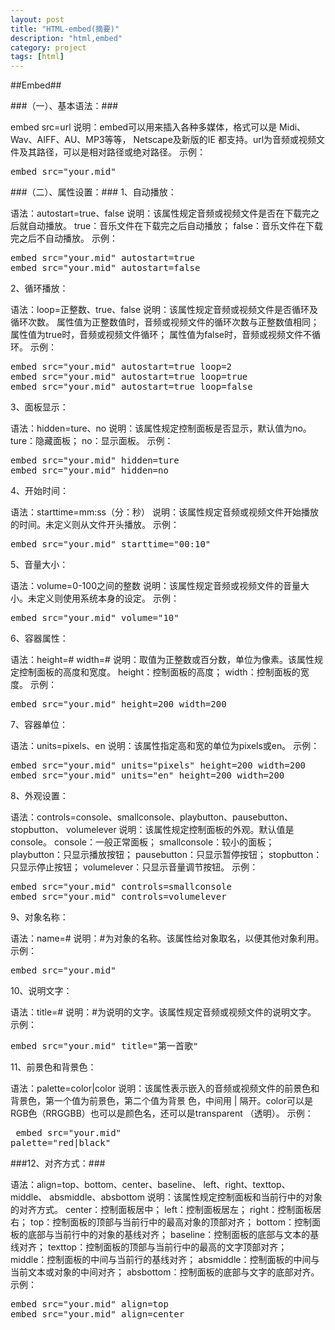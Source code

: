 ```yaml
---
layout: post
title: "HTML-embed(摘要)"
description: "html,embed"
category: project
tags: [html]
---
```


##Embed##

###（一）、基本语法：###

embed src=url
说明：embed可以用来插入各种多媒体，格式可以是 Midi、Wav、AIFF、AU、MP3等等，
      Netscape及新版的IE 都支持。url为音频或视频文件及其路径，可以是相对路径或绝对路径。
示例：
<pre class="prettify">
embed src="your.mid"
</pre>

###（二）、属性设置：###
1、自动播放：


语法：autostart=true、false
说明：该属性规定音频或视频文件是否在下载完之后就自动播放。
true：音乐文件在下载完之后自动播放；
false：音乐文件在下载完之后不自动播放。
示例：
<pre class="prettify">
embed src="your.mid" autostart=true
embed src="your.mid" autostart=false
</pre>

2、循环播放：

语法：loop=正整数、true、false
说明：该属性规定音频或视频文件是否循环及循环次数。
属性值为正整数值时，音频或视频文件的循环次数与正整数值相同；
属性值为true时，音频或视频文件循环；
属性值为false时，音频或视频文件不循环。
示例：
<pre class="prettify">
embed src="your.mid" autostart=true loop=2
embed src="your.mid" autostart=true loop=true
embed src="your.mid" autostart=true loop=false
</pre>
3、面板显示：

语法：hidden=ture、no
说明：该属性规定控制面板是否显示，默认值为no。
ture：隐藏面板；
no：显示面板。
示例：
<pre class="prettify">
embed src="your.mid" hidden=ture
embed src="your.mid" hidden=no
</pre>
4、开始时间：

语法：starttime=mm:ss（分：秒）
说明：该属性规定音频或视频文件开始播放的时间。未定义则从文件开头播放。
示例：
<pre class="prettify">
embed src="your.mid" starttime="00:10"
</pre>
5、音量大小：

语法：volume=0-100之间的整数
说明：该属性规定音频或视频文件的音量大小。未定义则使用系统本身的设定。
示例：
<pre class="prettify">
embed src="your.mid" volume="10"
</pre>

6、容器属性：

语法：height=# width=#
说明：取值为正整数或百分数，单位为像素。该属性规定控制面板的高度和宽度。
height：控制面板的高度；
width：控制面板的宽度。
示例：
<pre class="prettify">
embed src="your.mid" height=200 width=200
</pre>

7、容器单位：

语法：units=pixels、en
说明：该属性指定高和宽的单位为pixels或en。
示例：
<pre class="prettify">
embed src="your.mid" units="pixels" height=200 width=200
embed src="your.mid" units="en" height=200 width=200
</pre>
8、外观设置：

语法：controls=console、smallconsole、playbutton、pausebutton、stopbutton、
      volumelever 说明：该属性规定控制面板的外观。默认值是console。
console：一般正常面板；
smallconsole：较小的面板；
playbutton：只显示播放按钮；
pausebutton：只显示暂停按钮；
stopbutton：只显示停止按钮；
volumelever：只显示音量调节按钮。
示例：
<pre class="prettify">
embed src="your.mid" controls=smallconsole
embed src="your.mid" controls=volumelever
</pre>
9、对象名称：

语法：name=#
说明：#为对象的名称。该属性给对象取名，以便其他对象利用。
示例：
<pre class="prettify">
embed src="your.mid" 
</pre>
10、说明文字：

语法：title=#
说明：#为说明的文字。该属性规定音频或视频文件的说明文字。
示例：
<pre class="prettify">
embed src="your.mid" title="第一首歌"
</pre>
11、前景色和背景色：

语法：palette=color|color
说明：该属性表示嵌入的音频或视频文件的前景色和背景色，第一个值为前景色，第二个值为背景
      色，中间用 | 隔开。color可以是RGB色（RRGGBB）也可以是颜色名，还可以是transparent
     （透明）。 示例：
     <pre class="prettify">
     embed src="your.mid" palette="red|black"
     </pre>

###12、对齐方式：###

语法：align=top、bottom、center、baseline、 left、right、texttop、middle、
      absmiddle、absbottom
说明：该属性规定控制面板和当前行中的对象的对齐方式。
center：控制面板居中；
left：控制面板居左；
right：控制面板居右；
top：控制面板的顶部与当前行中的最高对象的顶部对齐；
bottom：控制面板的底部与当前行中的对象的基线对齐；
baseline：控制面板的底部与文本的基线对齐；
texttop：控制面板的顶部与当前行中的最高的文字顶部对齐；
middle：控制面板的中间与当前行的基线对齐；
absmiddle：控制面板的中间与当前文本或对象的中间对齐；
absbottom：控制面板的底部与文字的底部对齐。
示例：
<pre class="prettify">
embed src="your.mid" align=top
embed src="your.mid" align=center
</pre>